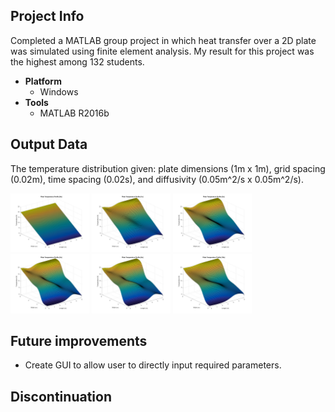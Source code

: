 ## Project Info
Completed a MATLAB group project in which heat transfer over a 2D plate was simulated using finite element analysis. My result for this project was the highest among 132 students.
* **Platform**
  * Windows
* **Tools**
  * MATLAB R2016b
  
## Output Data
The temperature distribution given: plate dimensions (1m x 1m), grid spacing (0.02m), time spacing (0.02s), and diffusivity (0.05m^2/s x 0.05m^2/s).

<img width="25%" src="https://github.com/MAShah-UK/2DPlateHeatTransferSim/blob/master/Graphs/%231%20at%20time%20%5B0s%5D.png">
<img width="25%" src="https://github.com/MAShah-UK/2DPlateHeatTransferSim/blob/master/Graphs/%232%20at%20time%20%5B1s%5D.png">
<img width="25%" src="https://github.com/MAShah-UK/2DPlateHeatTransferSim/blob/master/Graphs/%233%20at%20time%20%5B2s%5D.png">
<img width="25%" src="https://github.com/MAShah-UK/2DPlateHeatTransferSim/blob/master/Graphs/%234%20at%20time%20%5B3s%5D.png">
<img width="25%" src="https://github.com/MAShah-UK/2DPlateHeatTransferSim/blob/master/Graphs/%235%20at%20time%20%5B5s%5D.png">
<img width="25%" src="https://github.com/MAShah-UK/2DPlateHeatTransferSim/blob/master/Graphs/%236%20at%20time%20%5B10s%5D.png">

## Future improvements
* Create GUI to allow user to directly input required parameters.

## Discontinuation
